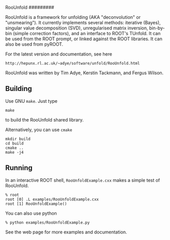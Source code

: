 RooUnfold
#########

RooUnfold is a framework for unfolding (AKA "deconvolution" or
"unsmearing").  It currently implements several methods: iterative
(Bayes), singular value decomposition (SVD), unregularised matrix
inversion, bin-by-bin (simple correction factors), and an interface to
ROOT's TUnfold.  It can be used from the ROOT prompt, or linked
against the ROOT libraries. It can also be used from pyROOT.

For the latest version and documentation, see here

    http://hepunx.rl.ac.uk/~adye/software/unfold/RooUnfold.html

RooUnfold was written by Tim Adye, Kerstin Tackmann, and Fergus Wilson.

Building
--------

Use GNU `make`. Just type

    make

to build the RooUnfold shared library.

Alternatively, you can use `cmake`

    mkdir build
    cd build
    cmake ..
    make -j4

Running
--------

In an interactive ROOT shell, `RooUnfoldExample.cxx` makes a simple test of RooUnfold.

    % root
    root [0] .L examples/RooUnfoldExample.cxx
    root [1] RooUnfoldExample()

You can also use python

    % python examples/RooUnfoldExample.py
  

See the web page for more examples and documentation.
